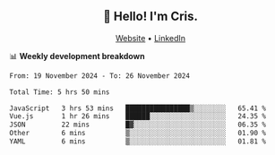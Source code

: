 
<h2 align="center">👋 Hello! I'm Cris.</h2>
<p align="center">
  <a href="https://www.criscunas.dev">Website</a> •
  <a href="https://www.linkedin.com/in/cristophercunas/">LinkedIn</a> 
</p>


📊 **Weekly development breakdown**
<!--START_SECTION:waka-->

```txt
From: 19 November 2024 - To: 26 November 2024

Total Time: 5 hrs 50 mins

JavaScript   3 hrs 53 mins   ████████████████▒░░░░░░░░   65.41 %
Vue.js       1 hr 26 mins    ██████░░░░░░░░░░░░░░░░░░░   24.35 %
JSON         22 mins         █▓░░░░░░░░░░░░░░░░░░░░░░░   06.35 %
Other        6 mins          ▒░░░░░░░░░░░░░░░░░░░░░░░░   01.90 %
YAML         6 mins          ▒░░░░░░░░░░░░░░░░░░░░░░░░   01.81 %
```

<!--END_SECTION:waka-->
